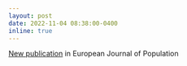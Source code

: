 ```yaml
---
layout: post
date: 2022-11-04 08:38:00-0400
inline: true
---
```


[New publication](https://link.springer.com/article/10.1007/s10680-022-09644-1) in European Journal of Population
